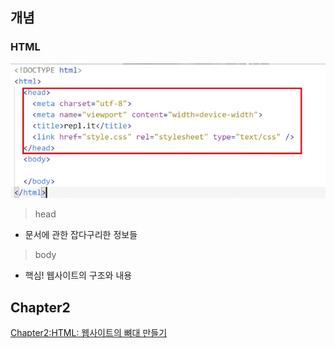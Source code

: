 ## 개념
### HTML
![html](/img/html.png)
> head
* 문서에 관한 잡다구리한 정보들
> body
* 핵심! 웹사이트의 구조와 내용

## Chapter2
[Chapter2:HTML: 웹사이트의 뼈대 만들기](https://github.com/iieunji023/front-end-lessons/blob/main/Chapter2.md)